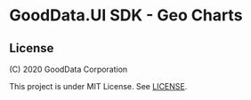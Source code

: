 # GoodData.UI SDK - Geo Charts

## License

(C) 2020 GoodData Corporation

This project is under MIT License. See [LICENSE](LICENSE).
